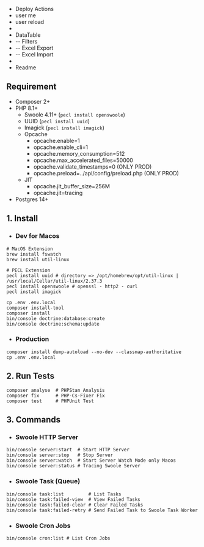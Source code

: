* Deploy Actions
* user me
* user reload
* 
* DataTable
* -- Filters
* -- Excel Export
* -- Excel Import
* 
* Readme

## Requirement
* Composer 2+
* PHP 8.1+
  * Swoole 4.11+ (`pecl install openswoole`)
  * UUID (`pecl install uuid`)
  * Imagick (`pecl install imagick`)
  * Opcache
    * opcache.enable=1
    * opcache.enable_cli=1
    * opcache.memory_consumption=512
    * opcache.max_accelerated_files=50000
    * opcache.validate_timestamps=0 (ONLY PROD)
    * opcache.preload=../api/config/preload.php (ONLY PROD)
  * JIT
    * opcache.jit_buffer_size=256M
    * opcache.jit=tracing
* Postgres 14+

## 1. Install
* ### Dev for Macos
```shell
# MacOS Extension
brew install fswatch
brew install util-linux

# PECL Extension
pecl install uuid # directory => /opt/homebrew/opt/util-linux | /usr/local/Cellar/util-linux/2.37.3
pecl install openswoole # openssl - http2 - curl
pecl install imagick

cp .env .env.local
composer install-tool
composer install
bin/console doctrine:database:create
bin/console doctrine:schema:update
```
* ### Production
```shell
composer install dump-autoload --no-dev --classmap-authoritative
cp .env .env.local
```

## 2. Run Tests
```shell
composer analyse  # PHPStan Analysis
composer fix      # PHP-Cs-Fixer Fix
composer test     # PHPUnit Test
```

## 3. Commands
* ### Swoole HTTP Server
```shell
bin/console server:start  # Start HTTP Server
bin/console server:stop   # Stop Server
bin/console server:watch  # Start Server Watch Mode only Macos
bin/console server:status # Tracing Swoole Server
```
* ### Swoole Task (Queue)
```shell
bin/console task:list         # List Tasks
bin/console task:failed-view  # View Failed Tasks
bin/console task:failed-clear # Clear Failed Tasks
bin/console task:failed-retry # Send Failed Task to Swoole Task Worker
```
* ### Swoole Cron Jobs
```shell
bin/console cron:list # List Cron Jobs
```